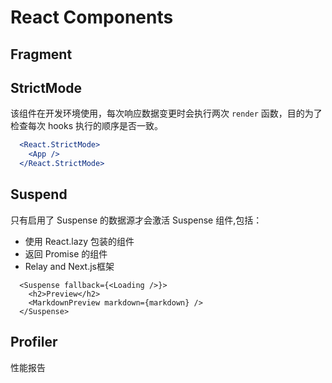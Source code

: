 # React Components

## Fragment

## StrictMode
该组件在开发环境使用，每次响应数据变更时会执行两次 `render` 函数，目的为了检查每次 hooks 执行的顺序是否一致。
```jsx
  <React.StrictMode>
    <App />
  </React.StrictMode>
```

## Suspend
只有启用了 Suspense 的数据源才会激活 Suspense 组件,包括：
- 使用 React.lazy 包装的组件
- 返回 Promise 的组件
- Relay and Next.js框架

```tsx
  <Suspense fallback={<Loading />}>
    <h2>Preview</h2>
    <MarkdownPreview markdown={markdown} />
  </Suspense>
```


## Profiler
性能报告